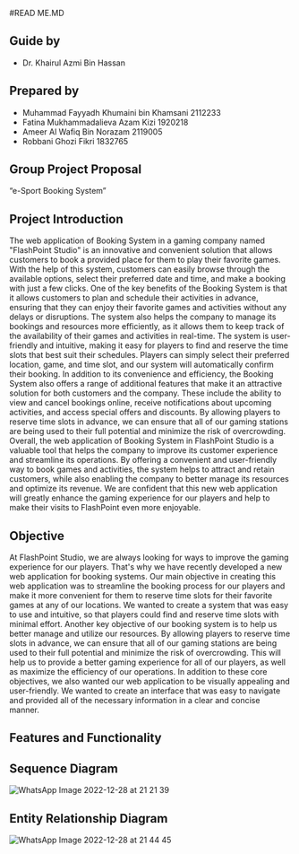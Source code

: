 #READ ME.MD
## Guide by 
- Dr. Khairul Azmi Bin Hassan
## Prepared by
- Muhammad Fayyadh Khumaini bin Khamsani 2112233
- Fatina Mukhammadalieva Azam Kizi 1920218
- Ameer Al Wafiq Bin Norazam 2119005
- Robbani Ghozi Fikri 1832765
## Group Project Proposal
“e-Sport Booking System”
## Project Introduction
The web application of Booking System in a gaming company named "FlashPoint Studio" is an innovative and convenient solution that allows customers to book a provided place for them to play their favorite games. With the help of this system, customers can easily browse through the available options, select their preferred date and time, and make a booking with just a few clicks.
One of the key benefits of the Booking System is that it allows customers to plan and schedule their activities in advance, ensuring that they can enjoy their favorite games and activities without any delays or disruptions. The system also helps the company to manage its bookings and resources more efficiently, as it allows them to keep track of the availability of their games and activities in real-time. The system is user-friendly and intuitive, making it easy for players to find and reserve the time slots that best suit their schedules. Players can simply select their preferred location, game, and time slot, and our system will automatically confirm their booking.
In addition to its convenience and efficiency, the Booking System also offers a range of additional features that make it an attractive solution for both customers and the company. These include the ability to view and cancel bookings online, receive notifications about upcoming activities, and access special offers and discounts. By allowing players to reserve time slots in advance, we can ensure that all of our gaming stations are being used to their full potential and minimize the risk of overcrowding.
Overall, the web application of Booking System in FlashPoint Studio  is a valuable tool that helps the company to improve its customer experience and streamline its operations. By offering a convenient and user-friendly way to book games and activities, the system helps to attract and retain customers, while also enabling the company to better manage its resources and optimize its revenue. We are confident that this new web application will greatly enhance the gaming experience for our players and help to make their visits to FlashPoint even more enjoyable. 

## Objective
At FlashPoint Studio, we are always looking for ways to improve the gaming experience for our players. That's why we have recently developed a new web application for booking systems.
Our main objective in creating this web application was to streamline the booking process for our players and make it more convenient for them to reserve time slots for their favorite games at any of our locations. We wanted to create a system that was easy to use and intuitive, so that players could find and reserve time slots with minimal effort.
Another key objective of our booking system is to help us better manage and utilize our resources. By allowing players to reserve time slots in advance, we can ensure that all of our gaming stations are being used to their full potential and minimize the risk of overcrowding. This will help us to provide a better gaming experience for all of our players, as well as maximize the efficiency of our operations.
In addition to these core objectives, we also wanted our web application to be visually appealing and user-friendly. We wanted to create an interface that was easy to navigate and provided all of the necessary information in a clear and concise manner.

## Features and Functionality


## Sequence Diagram
![WhatsApp Image 2022-12-28 at 21 21 39](https://user-images.githubusercontent.com/92366023/209838562-eb14f520-438d-4dfd-a827-777d763e982d.jpg)

## Entity Relationship Diagram
![WhatsApp Image 2022-12-28 at 21 44 45](https://user-images.githubusercontent.com/92366023/209838642-f2a2ffab-9af6-4a96-86b9-35f5126caf3b.jpg)

